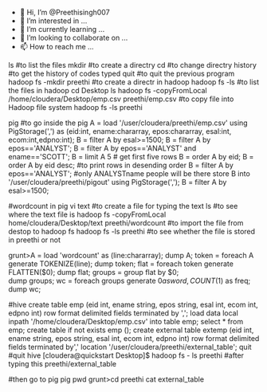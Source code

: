 - 👋 Hi, I’m @Preethisingh007
- 👀 I’m interested in ...
- 🌱 I’m currently learning ...
- 💞️ I’m looking to collaborate on ...
- 📫 How to reach me ...

<!---
Preethisingh007/Preethisingh007 is a ✨ special ✨ repository because its `README.md` (this file) appears on your GitHub profile.
You can click the Preview link to take a look at your changes.
--->

ls       #to list the files
mkdir    #to create a directry
cd       #to change directry 
history    #to get the history of codes typed
quit       #to quit the previous program
hadoop fs -mkdir preethi      #to create a directr in hadoop
hadoop fs -ls       #to list the files in hadoop
cd Desktop 
ls 
hadoop fs -copyFromLocal /home/cloudera/Desktop/emp.csv preethi/emp.csv     #to copy file into Hadoop file system
hadoop fs -ls preethi

pig        #to go inside the pig
A = load '/user/cloudera/preethi/emp.csv' using PigStorage(',') as (eid:int, ename:chararray, epos:chararray, esal:int, ecom:int,edpno:int);
B = filter A by esal>=1500;
B = filter A by epos=='ANALYST';
B = filter A by epos=='ANALYST' and ename=='SCOTT';
B = limit A 5        # get first five rows
B = order A by eid;
B = order A by eid desc;          #to print rows in desending order
B = filter A by epos=='ANALYST';  #only ANALYSTname people will be there
store B into '/user/cloudera/preethi/pigout' using PigStorage(',');
B = filter A by esal>=1500;

#wordcount in pig
vi text      #to create a file for typing the text
ls      #to see where the text file is
hadoop fs -copyFromLocal home/cloudera/Desktop/text preethi/wordcount       #to import the file from destop to hadoop fs
hadoop fs -ls preethi       #to see whether the file is stored in preethi or not

grunt>A = load 'wordcount' as (line:chararray);
           dump A;
      token = foreach A generate TOKENIZE(line);
      dump token;
      flat = foreach token generate FLATTEN($0);
      dump flat;
      groups = group flat by $0;  
      dump groups;
      wc = foreach groups generate $0 as word, COUNT($1) as freq;
      dump wc;

#hive
create table emp (eid int, ename string, epos string, esal int, ecom int, edpno int) row format delimited fields terminated by ',';
load data local inpath '/home/cloudera/Desktop/emp.csv' into table emp;
select * from emp;
create table if not exists emp ();
create external table extemp (eid int, ename string, epos string, esal int, ecom int, edpno int) 
             row format delimited fields terminated by',' location '/user/cloudera/preethi/external_table';
quit          #quit hive
[cloudera@quickstart Desktop]$ hadoop fs - ls preethi      #after typing this preethi/external_table 

#then go to pig
pig
pwd
grunt>cd preethi 
      cat external_table


